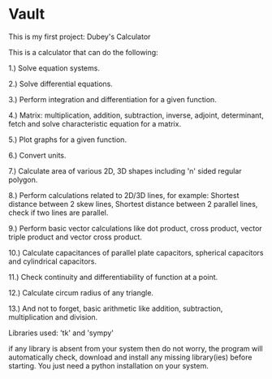 # Vault
This is my first project: Dubey's Calculator

This is a calculator that can do the following:

1.) Solve equation systems.

2.) Solve differential equations.

3.) Perform integration and differentiation for a given function.

4.) Matrix: multiplication, addition, subtraction, inverse, adjoint, determinant, fetch and 
solve characteristic equation for a matrix.

5.) Plot graphs for a given function.

6.) Convert units.

7.) Calculate area of various 2D, 3D shapes including 'n' sided regular polygon.

8.) Perform calculations related to 2D/3D lines, for example: Shortest distance between 2 skew lines, Shortest distance between 2 parallel lines, check if two lines are parallel.

9.) Perform basic vector calculations like dot product, cross product, vector triple product and vector cross product.

10.) Calculate capacitances of parallel plate capacitors, spherical capacitors and cylindrical capacitors.

11.) Check continuity and differentiability of function at a point.

12.) Calculate circum radius of any triangle.

13.) And not to forget, basic arithmetic like addition, subtraction, multiplication and division.

Libraries used: 'tk' and 'sympy'

if any library is absent from your system then do not worry, the program will automatically check, download and install any missing library(ies) before starting.
You just need a python installation on your system.
